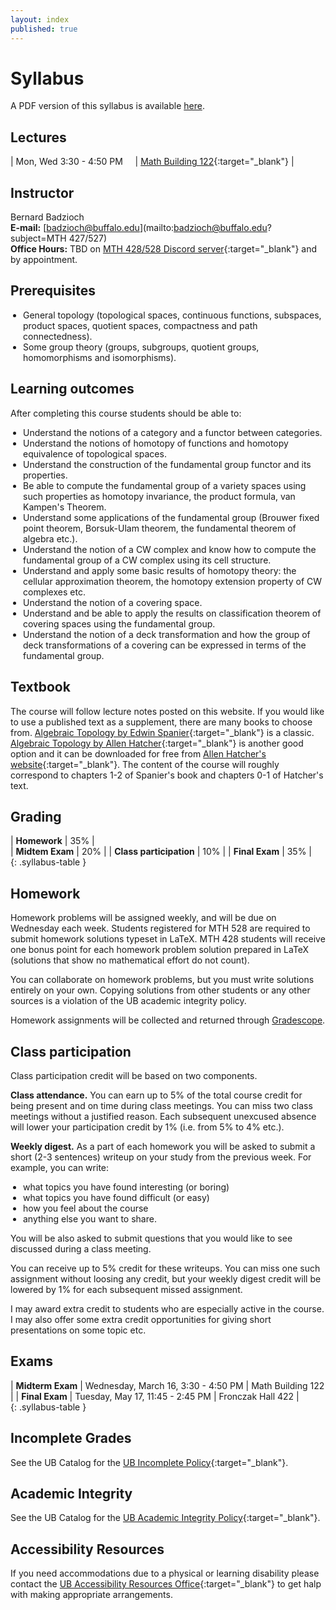 ```yaml
---
layout: index
published: true
---
```


<style>
table.syllabus-table td{
  padding-right: 10px;
  padding-left: 5px;
        
}

table.syllabus-table tr:hover {
  background-color: rgb(255, 255, 255);
}

ul {
  padding-left: 20px;
}
</style>


# Syllabus

A PDF version of this syllabus is available <a href="/assets/syllabus.pdf" markdown="0">here</a>.

## Lectures

| Mon, Wed 3:30 - 4:50 PM &nbsp; &nbsp; | [Math Building 122](http://www.buffalo.edu/home/visiting-ub/CampusMaps/maps.html#MATH){:target="_blank"} |


## Instructor

Bernard Badzioch  
**E-mail:** [badzioch@buffalo.edu](mailto:badzioch@buffalo.edu?subject=MTH 427/527)  
**Office Hours:** TBD on [MTH 428/528 Discord server](https://discord.com/){:target="_blank"}
and by appointment.


## Prerequisites

* General topology (topological spaces, continuous functions, subspaces, product spaces, quotient spaces, compactness and path connectedness).
* Some group theory (groups, subgroups, quotient groups, homomorphisms and isomorphisms).

## Learning outcomes

After completing this course students should be able to:

* Understand the notions of a category and a functor between categories.
* Understand the notions of homotopy of functions and homotopy equivalence of topological
  spaces.
* Understand the construction of the fundamental group functor and its properties.
* Be able to compute the fundamental group of a variety spaces using such properties as homotopy
  invariance, the product formula, van Kampen's Theorem.
* Understand some applications of the fundamental group (Brouwer fixed point theorem, Borsuk-Ulam theorem,
  the fundamental theorem of algebra etc.).
* Understand the notion of a CW complex and know how to compute the fundamental group of a CW complex
  using its cell structure.
* Understand and apply some basic results of homotopy theory: the cellular approximation theorem,
  the homotopy extension property of CW complexes etc.
* Understand the notion of a covering space.
* Understand and be able to apply the results on classification theorem of covering spaces using
  the fundamental group.
* Understand the notion of a deck transformation and how the group of deck transformations of a covering
  can be expressed in terms of the fundamental group.

## Textbook

The course will follow lecture notes posted on this website.
If you would like to use a published text as a supplement, there are many books
to choose from. [Algebraic Topology by Edwin Spanier](https://amzn.to/34x2tNp){:target="_blank"} is a classic.
[Algebraic Topology by Allen Hatcher](https://amzn.to/3q6lKh8){:target="_blank"}
is another good option and it can be downloaded for free from
[Allen Hatcher's website](https://pi.math.cornell.edu/~hatcher/AT/ATpage.html){:target="_blank"}.
The content of the course will roughly correspond to chapters 1-2 of Spanier's
book and chapters 0-1 of Hatcher's text.


## Grading

| **Homework**                          | 35% |  
| **Midtem Exam**                       | 20% |
| **Class participation**               | 10% |
| **Final Exam**                        | 35% |  
{: .syllabus-table }

## Homework

Homework problems will be assigned weekly, and will be due on Wednesday each week.
Students registered for MTH 528 are required to submit homework solutions typeset
in LaTeX. MTH 428 students will receive one bonus point for each homework problem
solution prepared in LaTeX (solutions that show no mathematical effort do not count).

You can collaborate on homework problems, but you must write solutions entirely on your
own. Copying solutions from other students or any other sources is a violation
of the UB academic integrity policy.

Homework assignments will be collected and returned through [Gradescope](https://www.gradescope.com).

## Class participation

Class participation credit will be based on two components.

**Class attendance.** You can earn up to 5% of the total course credit
for being present and on time during class meetings. You can miss two
class meetings without a justified reason. Each subsequent unexcused absence
will lower your participation credit by 1% (i.e. from 5% to 4% etc.).

**Weekly digest.** As a part of each homework you will be asked to submit
a short (2-3 sentences) writeup on your study from the previous week.
For example, you can write:

* what topics you have found interesting (or boring)
* what topics you have found difficult (or easy)
* how  you feel about the course
* anything else you want to share.

You will be also asked to submit questions that you would like to see discussed
during a class meeting.  

You can receive up to 5% credit for these writeups. You can miss one
such assignment without loosing any credit, but your weekly digest credit will be
lowered by 1% for each subsequent missed assignment.   

I may award extra credit to students who are especially active in the course.
I may also offer some extra credit opportunities for giving short presentations
on some topic etc.


## Exams

| **Midterm Exam**  | Wednesday, March 16, 3:30 - 4:50 PM  | Math Building 122  |
| **Final Exam**    | Tuesday, May 17, 11:45 - 2:45 PM     | Fronczak Hall 422  |  
{: .syllabus-table }


## Incomplete Grades

See the UB Catalog for the [UB Incomplete Policy](https://catalog.buffalo.edu/policies/explanation.html){:target="_blank"}.


## Academic Integrity

See the UB Catalog for the [UB Academic Integrity Policy](https://catalog.buffalo.edu/policies/integrity.html){:target="_blank"}.


## Accessibility Resources

If you need accommodations due to a physical or learning disability please contact the
[UB Accessibility Resources Office](https://www.buffalo.edu/studentlife/who-we-are/departments/accessibility.html){:target="_blank"}
to get halp with making appropriate arrangements.
